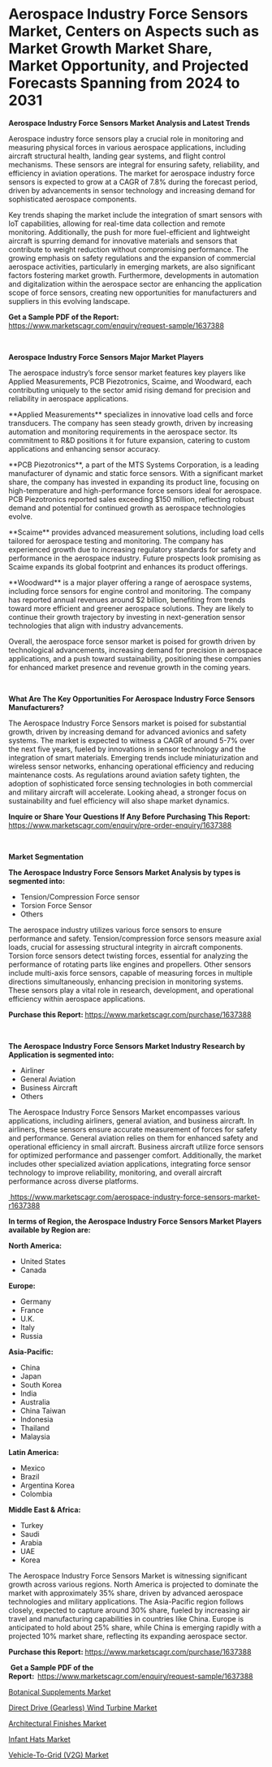 <p><h1>Aerospace Industry Force Sensors Market, Centers on Aspects such as Market Growth Market Share, Market Opportunity, and Projected Forecasts Spanning from 2024 to 2031</h1></p><p><strong>Aerospace Industry Force Sensors Market Analysis and Latest Trends</strong></p>
<p><p>Aerospace industry force sensors play a crucial role in monitoring and measuring physical forces in various aerospace applications, including aircraft structural health, landing gear systems, and flight control mechanisms. These sensors are integral for ensuring safety, reliability, and efficiency in aviation operations. The market for aerospace industry force sensors is expected to grow at a CAGR of 7.8% during the forecast period, driven by advancements in sensor technology and increasing demand for sophisticated aerospace components.</p><p>Key trends shaping the market include the integration of smart sensors with IoT capabilities, allowing for real-time data collection and remote monitoring. Additionally, the push for more fuel-efficient and lightweight aircraft is spurring demand for innovative materials and sensors that contribute to weight reduction without compromising performance. The growing emphasis on safety regulations and the expansion of commercial aerospace activities, particularly in emerging markets, are also significant factors fostering market growth. Furthermore, developments in automation and digitalization within the aerospace sector are enhancing the application scope of force sensors, creating new opportunities for manufacturers and suppliers in this evolving landscape.</p></p>
<p><strong>Get a Sample PDF of the Report:&nbsp;</strong> <a href="https://www.marketscagr.com/enquiry/request-sample/1637388">https://www.marketscagr.com/enquiry/request-sample/1637388</a></p>
<p>&nbsp;</p>
<p><strong>Aerospace Industry Force Sensors Major Market Players</strong></p>
<p><p>The aerospace industry’s force sensor market features key players like Applied Measurements, PCB Piezotronics, Scaime, and Woodward, each contributing uniquely to the sector amid rising demand for precision and reliability in aerospace applications.</p><p>**Applied Measurements** specializes in innovative load cells and force transducers. The company has seen steady growth, driven by increasing automation and monitoring requirements in the aerospace sector. Its commitment to R&D positions it for future expansion, catering to custom applications and enhancing sensor accuracy.</p><p>**PCB Piezotronics**, a part of the MTS Systems Corporation, is a leading manufacturer of dynamic and static force sensors. With a significant market share, the company has invested in expanding its product line, focusing on high-temperature and high-performance force sensors ideal for aerospace. PCB Piezotronics reported sales exceeding $150 million, reflecting robust demand and potential for continued growth as aerospace technologies evolve.</p><p>**Scaime** provides advanced measurement solutions, including load cells tailored for aerospace testing and monitoring. The company has experienced growth due to increasing regulatory standards for safety and performance in the aerospace industry. Future prospects look promising as Scaime expands its global footprint and enhances its product offerings.</p><p>**Woodward** is a major player offering a range of aerospace systems, including force sensors for engine control and monitoring. The company has reported annual revenues around $2 billion, benefiting from trends toward more efficient and greener aerospace solutions. They are likely to continue their growth trajectory by investing in next-generation sensor technologies that align with industry advancements.</p><p>Overall, the aerospace force sensor market is poised for growth driven by technological advancements, increasing demand for precision in aerospace applications, and a push toward sustainability, positioning these companies for enhanced market presence and revenue growth in the coming years.</p></p>
<p>&nbsp;</p>
<p><strong>What Are The Key Opportunities For Aerospace Industry Force Sensors Manufacturers?</strong></p>
<p><p>The Aerospace Industry Force Sensors market is poised for substantial growth, driven by increasing demand for advanced avionics and safety systems. The market is expected to witness a CAGR of around 5-7% over the next five years, fueled by innovations in sensor technology and the integration of smart materials. Emerging trends include miniaturization and wireless sensor networks, enhancing operational efficiency and reducing maintenance costs. As regulations around aviation safety tighten, the adoption of sophisticated force sensing technologies in both commercial and military aircraft will accelerate. Looking ahead, a stronger focus on sustainability and fuel efficiency will also shape market dynamics.</p></p>
<p><strong>Inquire or Share Your Questions If Any Before Purchasing This Report:</strong> <a href="https://www.marketscagr.com/enquiry/pre-order-enquiry/1637388">https://www.marketscagr.com/enquiry/pre-order-enquiry/1637388</a></p>
<p>&nbsp;</p>
<p><strong>Market Segmentation</strong></p>
<p><strong>The Aerospace Industry Force Sensors Market Analysis by types is segmented into:</strong></p>
<p><ul><li>Tension/Compression Force sensor</li><li>Torsion Force Sensor</li><li>Others</li></ul></p>
<p><p>The aerospace industry utilizes various force sensors to ensure performance and safety. Tension/compression force sensors measure axial loads, crucial for assessing structural integrity in aircraft components. Torsion force sensors detect twisting forces, essential for analyzing the performance of rotating parts like engines and propellers. Other sensors include multi-axis force sensors, capable of measuring forces in multiple directions simultaneously, enhancing precision in monitoring systems. These sensors play a vital role in research, development, and operational efficiency within aerospace applications.</p></p>
<p><strong>Purchase this Report:&nbsp;</strong><a href="https://www.marketscagr.com/purchase/1637388">https://www.marketscagr.com/purchase/1637388</a></p>
<p>&nbsp;</p>
<p><strong>The Aerospace Industry Force Sensors Market Industry Research by Application is segmented into:</strong></p>
<p><ul><li>Airliner</li><li>General Aviation</li><li>Business Aircraft</li><li>Others</li></ul></p>
<p><p>The Aerospace Industry Force Sensors Market encompasses various applications, including airliners, general aviation, and business aircraft. In airliners, these sensors ensure accurate measurement of forces for safety and performance. General aviation relies on them for enhanced safety and operational efficiency in small aircraft. Business aircraft utilize force sensors for optimized performance and passenger comfort. Additionally, the market includes other specialized aviation applications, integrating force sensor technology to improve reliability, monitoring, and overall aircraft performance across diverse platforms.</p></p>
<p><a href="https://www.marketscagr.com/aerospace-industry-force-sensors-market-r1637388">&nbsp;https://www.marketscagr.com/aerospace-industry-force-sensors-market-r1637388</a></p>
<p><strong>In terms of Region, the Aerospace Industry Force Sensors Market Players available by Region are:</strong></p>
<p>
    <p> <strong> North America: </strong>
        <ul>
            <li>United States</li>
            <li>Canada</li>
        </ul>
        </p> 
    <p> <strong> Europe: </strong>
        <ul>
            <li>Germany</li>
            <li>France</li>
            <li>U.K.</li>
            <li>Italy</li>
            <li>Russia</li>
        </ul>
        </p> 
    <p> <strong> Asia-Pacific: </strong>
        <ul>
            <li>China</li>
            <li>Japan</li>
            <li>South Korea</li>
            <li>India</li>
            <li>Australia</li>
            <li>China Taiwan</li>
            <li>Indonesia</li>
            <li>Thailand</li>
            <li>Malaysia</li>
        </ul>
        </p> 
    <p> <strong> Latin America: </strong>
        <ul>
            <li>Mexico</li>
            <li>Brazil</li>
            <li>Argentina Korea</li>
            <li>Colombia</li>
        </ul>
        </p> 
    <p> <strong> Middle East & Africa: </strong>
        <ul>
            <li>Turkey</li>
            <li>Saudi</li>
            <li>Arabia</li>
            <li>UAE</li>
            <li>Korea</li>
        </ul>
    </p>
    </p>
<p><p>The Aerospace Industry Force Sensors Market is witnessing significant growth across various regions. North America is projected to dominate the market with approximately 35% share, driven by advanced aerospace technologies and military applications. The Asia-Pacific region follows closely, expected to capture around 30% share, fueled by increasing air travel and manufacturing capabilities in countries like China. Europe is anticipated to hold about 25% share, while China is emerging rapidly with a projected 10% market share, reflecting its expanding aerospace sector.</p></p>
<p><strong>Purchase this Report: </strong><a href="https://www.marketscagr.com/purchase/1637388">https://www.marketscagr.com/purchase/1637388</a></p>
<p>&nbsp;<strong>Get a Sample PDF of the Report:&nbsp;&nbsp;</strong><a href="https://www.marketscagr.com/enquiry/request-sample/1637388">https://www.marketscagr.com/enquiry/request-sample/1637388</a></p>
<p><strong></strong></p>
<p><p><a href="https://www.linkedin.com/pulse/global-botanical-supplements-market-analysis-trends-forecasts-chz1e?trackingId=ExSTpJjlTLiG4z4gbNoTug%3D%3D">Botanical Supplements Market</a></p><p><a href="https://medium.com/@sheldondtickinson9867/booming-direct-drive-gearless-wind-turbine-market-sector-market-analysis-and-growth-projections-4e42d6629c62?postPublishedType=repub">Direct Drive (Gearless) Wind Turbine Market</a></p><p><a href="https://issuu.com/reportprime-2/docs/architectural-finishes-market-size-_f8d1dc6ebc86ff">Architectural Finishes Market</a></p><p><a href="https://issuu.com/reportprime-2/docs/infant-hats-market-size-2030.pptx_587b87a0cf3584">Infant Hats Market</a></p><p><a href="https://medium.com/@sheldondtickinson9867/insights-into-the-vehicle-to-grid-v2g-market-market-players-market-size-geographical-regions-a348816ef381?postPublishedType=repub">Vehicle-To-Grid (V2G) Market</a></p></p>